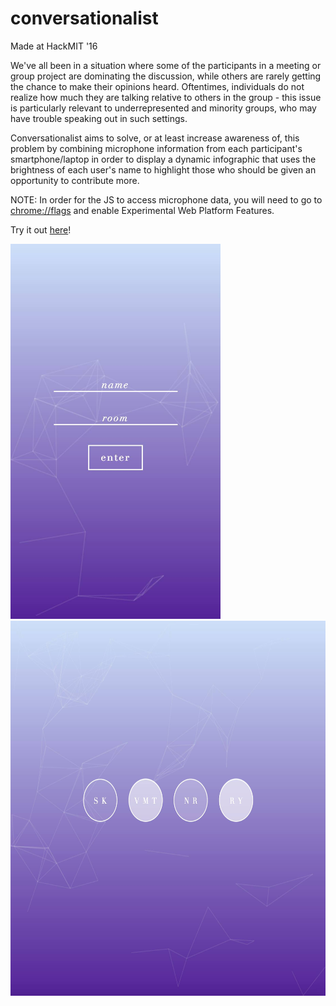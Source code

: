 # conversationalist
Made at HackMIT '16

We've all been in a situation where some of the participants in a meeting or group project are dominating the discussion, while others are rarely getting the chance to make their opinions heard. Oftentimes, individuals do not realize how much they are talking relative to others in the group - this issue is particularly relevant to underrepresented and minority groups, who may have trouble speaking out in such settings.

Conversationalist aims to solve, or at least increase awareness of, this problem by combining microphone information from each participant's smartphone/laptop in order to display a dynamic infographic that uses the brightness of each user's name to highlight those who should be given an opportunity to contribute more.

NOTE: In order for the JS to access microphone data, you will need to go to [chrome://flags](chrome://flags) and enable Experimental Web Platform Features.

Try it out [here](https://hackmit16.herokuapp.com/)!

<img src="https://github.com/solkiim/conversationalist/blob/master/screenshots/index.png" height="600">

<img src="https://github.com/solkiim/conversationalist/blob/master/screenshots/room.png" height="600">
